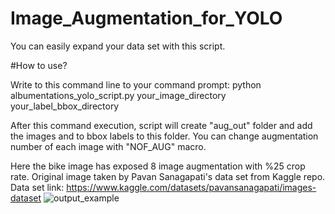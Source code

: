 # Image_Augmentation_for_YOLO
You can easily expand your data set with this script.

#How to use?

Write to this command line to your command prompt:
python albumentations_yolo_script.py your_image_directory your_label_bbox_directory

After this command execution, script will create "aug_out" folder and add the images and to bbox labels to this folder.
You can change augmentation number of each image with "NOF_AUG" macro. 

Here the bike image has exposed 8 image augmentation with %25 crop rate.
Original image taken by Pavan Sanagapati's data set from Kaggle repo.
Data set link: https://www.kaggle.com/datasets/pavansanagapati/images-dataset
![output_example](https://user-images.githubusercontent.com/45585791/183306763-5faa24c1-ac38-4234-8f8f-4a59d37e9ec6.JPG)